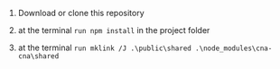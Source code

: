 1. Download or clone this repository

2. at the terminal `run npm install` in the project folder

3. at the terminal `run mklink /J .\public\shared .\node_modules\cna-cna\shared`
